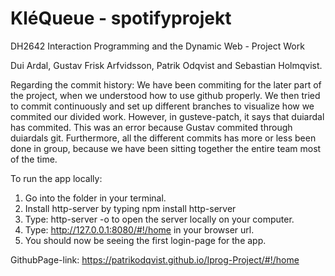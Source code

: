 # KléQueue - spotifyprojekt
DH2642 Interaction Programming and the Dynamic Web - Project Work

Dui Ardal, Gustav Frisk Arfvidsson, Patrik Odqvist and Sebastian Holmqvist.

Regarding the commit history:
We have been commiting for the later part of the project, when we understood how to use github properly.
We then tried to commit continuously and set up different branches to visualize how we commited our divided work.
However, in gusteve-patch, it says that duiardal has commited. This was an error because Gustav commited through duiardals git.
Furthermore, all the different commits has more or less been done in group, because we have been sitting together the entire team most of the time.

To run the app locally:
1. Go into the folder in your terminal.
2. Install http-server by typing npm install http-server
3. Type: http-server -o to open the server locally on your computer.
4. Type: http://127.0.0.1:8080/#!/home in your browser url.
5. You should now be seeing the first login-page for the app.

GithubPage-link: https://patrikodqvist.github.io/Iprog-Project/#!/home
